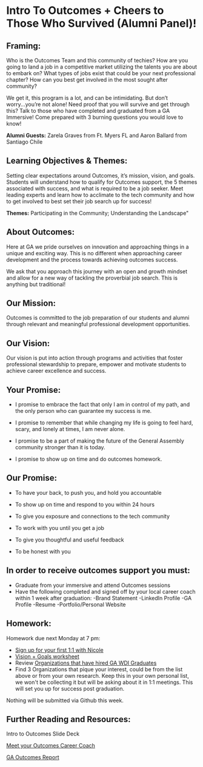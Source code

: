 # Intro To Outcomes + Cheers to Those Who Survived (Alumni Panel)!

## Framing:
Who is the Outcomes Team and this community of techies?  How are you going to land a job in a competitive market utilizing the talents you are about to embark on? What types of jobs exist that could be your next professional chapter? How can you best get involved in the most sought after community? 

We get it, this program is a lot, and can be intimidating. But don’t worry...you’re not alone!  Need proof that you will survive and get through this? Talk to those who have completed and graduated from a GA Immersive! Come prepared with 3 burning questions you would love to know! 

**Alumni Guests:** Zarela Graves from Ft. Myers FL and Aaron Ballard from Santiago Chile

## Learning Objectives & Themes:
Setting clear expectations around Outcomes, it’s mission, vision, and goals. Students will understand how to qualify for Outcomes support, the 5 themes associated with success, and what is required to be a job seeker. Meet leading experts and learn how to acclimate to the tech community and how to get involved to best set their job search up for success! 

**Themes:** Participating in the Community; Understanding the Landscape"

## About Outcomes: 

Here at GA we pride ourselves on innovation and approaching things in a unique and exciting way. This is no different when approaching career development and the process towards achieving outcomes success. 

We ask that you approach this journey with an open and growth mindset and allow for a new way of tackling the proverbial job search. This is anything but traditional!

## Our Mission:

Outcomes is committed to the job preparation of our students and alumni through relevant and meaningful professional development opportunities.

## Our Vision:

Our vision is put into action through programs and activities that foster professional stewardship to prepare, empower and motivate students to achieve career excellence and success.

## Your Promise: 
* I promise to embrace the fact that only I am in control of my path, and the only person who can guarantee my success is me.

* I promise to remember that while changing my life is going to feel hard, scary, and lonely at times, I am never alone.

* I promise to be a part of making the future of the General Assembly community stronger than it is today.

* I promise to show up on time and do outcomes homework.

## Our Promise: 
* To have your back, to push you, and hold you accountable

* To show up on time and respond to you within 24 hours

* To give you exposure and connections to the tech community

* To work with you until you get a job

* To give you thoughtful and useful feedback

* To be honest with you 

## In order to receive outcomes support you must: 
* Graduate from your immersive and attend Outcomes sessions 
* Have the following completed and signed off by your local career coach within 1 week after graduation: 
-Brand Statement
-LinkedIn Profile
-GA Profile 
-Resume 
-Portfolio/Personal Website

## Homework:
Homework due next Monday at 7 pm:
- [Sign up for your first 1:1 with Nicole](https://github.com/ga-students/wdiroutcomes/blob/master/one-on-ones.md)
- [Vision + Goals worksheet](https://goo.gl/forms/zXIrRt1EYsMZVoxY2)
- Review [Organizations that have hired GA WDI Graduates](https://docs.google.com/spreadsheets/d/1eh4skY-5_RyVPyoYTT-3uScwPxYPugOlnV0OLmJiocE/edit?usp=sharing) 
- Find 3 Organizations that pique your interest, could be from the list above or from your own research. Keep this in your own personal list, we won't be collecting it but will be asking about it in 1:1 meetings.  This will set you up for success post graduation. 

Nothing will be submitted via Github this week.

## Further Reading and Resources: 
Intro to Outcomes Slide Deck

[Meet your Outcomes Career Coach](/outcomes-intro.md) 

[GA Outcomes Report](https://generalassemb.ly/blog/general-assemblys-first-student-outcomes-report/)


